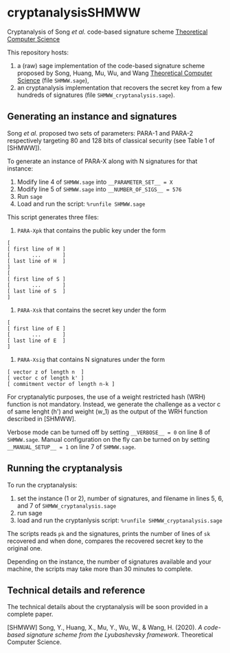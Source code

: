 # cryptanalysisSHMWW
Cryptanalysis of Song *et al.* code-based signature scheme [Theoretical Computer Science](https://doi.org/10.1016/j.tcs.2020.05.011)

This repository hosts:
1. a (raw) sage implementation of the code-based signature scheme proposed by Song, Huang, Mu, Wu, and Wang [Theoretical Computer Science](https://doi.org/10.1016/j.tcs.2020.05.011) (file `SHMWW.sage`),
1. an cryptanalysis implementation that recovers the secret key from a few hundreds of signatures (file `SHMWW_cryptanalysis.sage`). 

## Generating an instance and signatures

Song *et al.* proposed two sets of parameters: PARA-1 and PARA-2 respectively targeting 80 and 128 bits of classical security (see Table 1 of [SHMWW]).

To generate an instance of PARA-X along with N signatures for that instance:
1. Modify line 4 of `SHMWW.sage` into `__PARAMETER_SET__ = X`
1. Modify line 5 of `SHMWW.sage` into `__NUMBER_OF_SIGS__ = 576`
1. Run `sage`
1. Load and run the script: `%runfile SHMWW.sage`

This script generates three files:
1. `PARA-Xpk` that contains the public key under the form
```
[
[ first line of H ]
[       ...       ]
[ last line of H  ]
]
[
[ first line of S ]
[       ...       ]
[ last line of S  ]
]
```
1. `PARA-Xsk` that contains the secret key under the form
```
[
[ first line of E ]
[       ...       ]
[ last line of E  ]
]
```
1. `PARA-Xsig` that contains N signatures under the form
```
[ vector z of length n  ]
[ vector c of length k' ]
[ commitment vector of length n-k ]
```

For cryptanalytic purposes, the use of a weight restricted hash (WRH) function is not mandatory. Instead, we generate the challenge as a vector c of same lenght (h') and weight (w_1) as the output of the WRH function described in [SHMWW].

Verbose mode can be turned off by setting `__VERBOSE__ = 0` on line 8 of `SHMWW.sage`. Manual configuration on the fly can be turned on by setting `__MANUAL_SETUP__ = 1` on line 7 of `SHMWW.sage`.

## Running the cryptanalysis

To run the cryptanalysis:
1. set the instance (1 or 2), number of signatures, and filename in lines 5, 6, and 7 of `SHMWW_cryptanalysis.sage`
1. run sage
1. load and run the cryptanlysis script: `%runfile SHMWW_cryptanalysis.sage`

The scripts reads `pk` and the signatures, prints the number of lines of `sk` recovered and when done, compares the recovered secret key to the original one.

Depending on the instance, the number of signatures available and your machine, the scripts may take more than 30 minutes to complete.

## Technical details and reference

The technical details about the cryptanalysis will be soon provided in a complete paper.

[SHMWW] Song, Y., Huang, X., Mu, Y., Wu, W., & Wang, H. (2020). *A code-based signature scheme from the Lyubashevsky framework*. Theoretical Computer Science.
